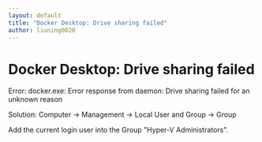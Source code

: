 ```yaml
---
layout: default
title: "Docker Desktop: Drive sharing failed"
author: liuning0820
---
```


# Docker Desktop: Drive sharing failed

Error: docker.exe: Error response from daemon: Drive sharing failed for an unknown reason

Solution: Computer -> Management -> Local User and Group -> Group

Add the current login user into the Group "Hyper-V Administrators".